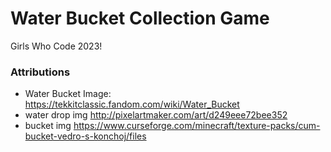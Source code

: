 # Water Bucket Collection Game
Girls Who Code 2023!


###  Attributions
- Water Bucket Image: https://tekkitclassic.fandom.com/wiki/Water_Bucket
- water drop img
http://pixelartmaker.com/art/d249eee72bee352
- bucket img
https://www.curseforge.com/minecraft/texture-packs/cum-bucket-vedro-s-konchoj/files
